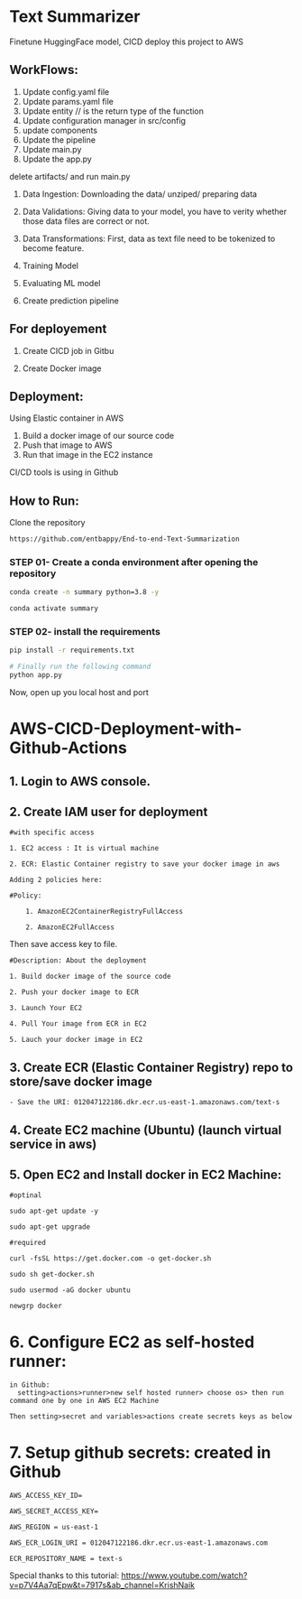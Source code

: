 # Text Summarizer
Finetune HuggingFace model, CICD deploy this project to AWS

## WorkFlows:

1. Update config.yaml file
2. Update params.yaml file
3. Update entity // is the return type of the function
4. Update configuration manager in src/config
5. update components
6. Update the pipeline
7. Update main.py
8. Update the app.py

delete artifacts/ and run main.py


1. Data Ingestion:
    Downloading the data/ unziped/ preparing data

2. Data Validations:
    Giving data to your model, you have to verity whether those data files are correct or not.

3. Data Transformations:
    First, data as text file need to be tokenized to become feature.

4. Training Model

5. Evaluating ML model

6. Create prediction pipeline

## For deployement
1. Create CICD job in Gitbu

2. Create Docker image

## Deployment:
  Using Elastic container in AWS
  1. Build a docker image of our source code
  2. Push that image to AWS
  3. Run that image in the EC2 instance

  CI/CD tools is using in Github


  ## How to Run:


Clone the repository

```bash
https://github.com/entbappy/End-to-end-Text-Summarization
```
### STEP 01- Create a conda environment after opening the repository

```bash
conda create -n summary python=3.8 -y
```

```bash
conda activate summary
```


### STEP 02- install the requirements
```bash
pip install -r requirements.txt
```


```bash
# Finally run the following command
python app.py
```

Now, open up you local host and port





# AWS-CICD-Deployment-with-Github-Actions

## 1. Login to AWS console.

## 2. Create IAM user for deployment

	#with specific access

	1. EC2 access : It is virtual machine

	2. ECR: Elastic Container registry to save your docker image in aws

    Adding 2 policies here:
      
    #Policy:

        1. AmazonEC2ContainerRegistryFullAccess

        2. AmazonEC2FullAccess

  Then save access key to file.

	#Description: About the deployment

	1. Build docker image of the source code

	2. Push your docker image to ECR

	3. Launch Your EC2 

	4. Pull Your image from ECR in EC2

	5. Lauch your docker image in EC2

	
	
## 3. Create ECR (Elastic Container Registry) repo to store/save docker image
    - Save the URI: 012047122186.dkr.ecr.us-east-1.amazonaws.com/text-s
	
## 4. Create EC2 machine (Ubuntu) (launch virtual service in aws)

## 5. Open EC2 and Install docker in EC2 Machine:
	
	
	#optinal

	sudo apt-get update -y

	sudo apt-get upgrade
	
	#required

	curl -fsSL https://get.docker.com -o get-docker.sh

	sudo sh get-docker.sh

	sudo usermod -aG docker ubuntu

	newgrp docker
	
# 6. Configure EC2 as self-hosted runner:
    in Github: 
      setting>actions>runner>new self hosted runner> choose os> then run command one by one in AWS EC2 Machine

    Then setting>secret and variables>actions create secrets keys as below

# 7. Setup github secrets: created in Github

    AWS_ACCESS_KEY_ID= 

    AWS_SECRET_ACCESS_KEY=

    AWS_REGION = us-east-1

    AWS_ECR_LOGIN_URI = 012047122186.dkr.ecr.us-east-1.amazonaws.com

    ECR_REPOSITORY_NAME = text-s


Special thanks to this tutorial: https://www.youtube.com/watch?v=p7V4Aa7qEpw&t=7917s&ab_channel=KrishNaik